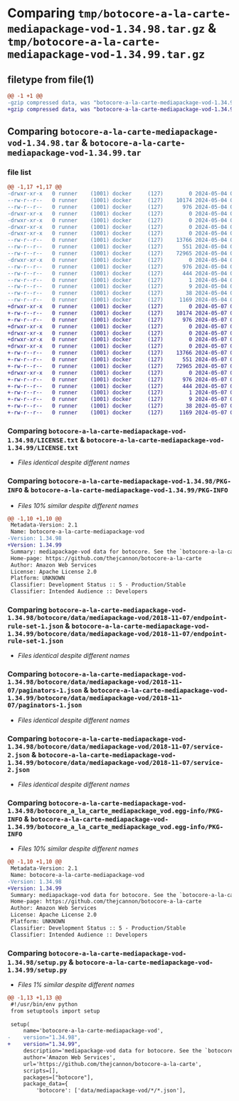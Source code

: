 # Comparing `tmp/botocore-a-la-carte-mediapackage-vod-1.34.98.tar.gz` & `tmp/botocore-a-la-carte-mediapackage-vod-1.34.99.tar.gz`

## filetype from file(1)

```diff
@@ -1 +1 @@
-gzip compressed data, was "botocore-a-la-carte-mediapackage-vod-1.34.98.tar", last modified: Sat May  4 01:01:36 2024, max compression
+gzip compressed data, was "botocore-a-la-carte-mediapackage-vod-1.34.99.tar", last modified: Tue May  7 01:02:38 2024, max compression
```

## Comparing `botocore-a-la-carte-mediapackage-vod-1.34.98.tar` & `botocore-a-la-carte-mediapackage-vod-1.34.99.tar`

### file list

```diff
@@ -1,17 +1,17 @@
-drwxr-xr-x   0 runner    (1001) docker     (127)        0 2024-05-04 01:01:36.350224 botocore-a-la-carte-mediapackage-vod-1.34.98/
--rw-r--r--   0 runner    (1001) docker     (127)    10174 2024-05-04 01:01:36.000000 botocore-a-la-carte-mediapackage-vod-1.34.98/LICENSE.txt
--rw-r--r--   0 runner    (1001) docker     (127)      976 2024-05-04 01:01:36.350224 botocore-a-la-carte-mediapackage-vod-1.34.98/PKG-INFO
-drwxr-xr-x   0 runner    (1001) docker     (127)        0 2024-05-04 01:01:36.350224 botocore-a-la-carte-mediapackage-vod-1.34.98/botocore/
-drwxr-xr-x   0 runner    (1001) docker     (127)        0 2024-05-04 01:01:36.350224 botocore-a-la-carte-mediapackage-vod-1.34.98/botocore/data/
-drwxr-xr-x   0 runner    (1001) docker     (127)        0 2024-05-04 01:01:36.350224 botocore-a-la-carte-mediapackage-vod-1.34.98/botocore/data/mediapackage-vod/
-drwxr-xr-x   0 runner    (1001) docker     (127)        0 2024-05-04 01:01:36.350224 botocore-a-la-carte-mediapackage-vod-1.34.98/botocore/data/mediapackage-vod/2018-11-07/
--rw-r--r--   0 runner    (1001) docker     (127)    13766 2024-05-04 01:01:11.000000 botocore-a-la-carte-mediapackage-vod-1.34.98/botocore/data/mediapackage-vod/2018-11-07/endpoint-rule-set-1.json
--rw-r--r--   0 runner    (1001) docker     (127)      551 2024-05-04 01:01:11.000000 botocore-a-la-carte-mediapackage-vod-1.34.98/botocore/data/mediapackage-vod/2018-11-07/paginators-1.json
--rw-r--r--   0 runner    (1001) docker     (127)    72965 2024-05-04 01:01:11.000000 botocore-a-la-carte-mediapackage-vod-1.34.98/botocore/data/mediapackage-vod/2018-11-07/service-2.json
-drwxr-xr-x   0 runner    (1001) docker     (127)        0 2024-05-04 01:01:36.350224 botocore-a-la-carte-mediapackage-vod-1.34.98/botocore_a_la_carte_mediapackage_vod.egg-info/
--rw-r--r--   0 runner    (1001) docker     (127)      976 2024-05-04 01:01:36.000000 botocore-a-la-carte-mediapackage-vod-1.34.98/botocore_a_la_carte_mediapackage_vod.egg-info/PKG-INFO
--rw-r--r--   0 runner    (1001) docker     (127)      444 2024-05-04 01:01:36.000000 botocore-a-la-carte-mediapackage-vod-1.34.98/botocore_a_la_carte_mediapackage_vod.egg-info/SOURCES.txt
--rw-r--r--   0 runner    (1001) docker     (127)        1 2024-05-04 01:01:36.000000 botocore-a-la-carte-mediapackage-vod-1.34.98/botocore_a_la_carte_mediapackage_vod.egg-info/dependency_links.txt
--rw-r--r--   0 runner    (1001) docker     (127)        9 2024-05-04 01:01:36.000000 botocore-a-la-carte-mediapackage-vod-1.34.98/botocore_a_la_carte_mediapackage_vod.egg-info/top_level.txt
--rw-r--r--   0 runner    (1001) docker     (127)       38 2024-05-04 01:01:36.350224 botocore-a-la-carte-mediapackage-vod-1.34.98/setup.cfg
--rw-r--r--   0 runner    (1001) docker     (127)     1169 2024-05-04 01:01:36.000000 botocore-a-la-carte-mediapackage-vod-1.34.98/setup.py
+drwxr-xr-x   0 runner    (1001) docker     (127)        0 2024-05-07 01:02:38.520096 botocore-a-la-carte-mediapackage-vod-1.34.99/
+-rw-r--r--   0 runner    (1001) docker     (127)    10174 2024-05-07 01:02:38.000000 botocore-a-la-carte-mediapackage-vod-1.34.99/LICENSE.txt
+-rw-r--r--   0 runner    (1001) docker     (127)      976 2024-05-07 01:02:38.520096 botocore-a-la-carte-mediapackage-vod-1.34.99/PKG-INFO
+drwxr-xr-x   0 runner    (1001) docker     (127)        0 2024-05-07 01:02:38.516096 botocore-a-la-carte-mediapackage-vod-1.34.99/botocore/
+drwxr-xr-x   0 runner    (1001) docker     (127)        0 2024-05-07 01:02:38.516096 botocore-a-la-carte-mediapackage-vod-1.34.99/botocore/data/
+drwxr-xr-x   0 runner    (1001) docker     (127)        0 2024-05-07 01:02:38.516096 botocore-a-la-carte-mediapackage-vod-1.34.99/botocore/data/mediapackage-vod/
+drwxr-xr-x   0 runner    (1001) docker     (127)        0 2024-05-07 01:02:38.520096 botocore-a-la-carte-mediapackage-vod-1.34.99/botocore/data/mediapackage-vod/2018-11-07/
+-rw-r--r--   0 runner    (1001) docker     (127)    13766 2024-05-07 01:02:11.000000 botocore-a-la-carte-mediapackage-vod-1.34.99/botocore/data/mediapackage-vod/2018-11-07/endpoint-rule-set-1.json
+-rw-r--r--   0 runner    (1001) docker     (127)      551 2024-05-07 01:02:11.000000 botocore-a-la-carte-mediapackage-vod-1.34.99/botocore/data/mediapackage-vod/2018-11-07/paginators-1.json
+-rw-r--r--   0 runner    (1001) docker     (127)    72965 2024-05-07 01:02:11.000000 botocore-a-la-carte-mediapackage-vod-1.34.99/botocore/data/mediapackage-vod/2018-11-07/service-2.json
+drwxr-xr-x   0 runner    (1001) docker     (127)        0 2024-05-07 01:02:38.520096 botocore-a-la-carte-mediapackage-vod-1.34.99/botocore_a_la_carte_mediapackage_vod.egg-info/
+-rw-r--r--   0 runner    (1001) docker     (127)      976 2024-05-07 01:02:38.000000 botocore-a-la-carte-mediapackage-vod-1.34.99/botocore_a_la_carte_mediapackage_vod.egg-info/PKG-INFO
+-rw-r--r--   0 runner    (1001) docker     (127)      444 2024-05-07 01:02:38.000000 botocore-a-la-carte-mediapackage-vod-1.34.99/botocore_a_la_carte_mediapackage_vod.egg-info/SOURCES.txt
+-rw-r--r--   0 runner    (1001) docker     (127)        1 2024-05-07 01:02:38.000000 botocore-a-la-carte-mediapackage-vod-1.34.99/botocore_a_la_carte_mediapackage_vod.egg-info/dependency_links.txt
+-rw-r--r--   0 runner    (1001) docker     (127)        9 2024-05-07 01:02:38.000000 botocore-a-la-carte-mediapackage-vod-1.34.99/botocore_a_la_carte_mediapackage_vod.egg-info/top_level.txt
+-rw-r--r--   0 runner    (1001) docker     (127)       38 2024-05-07 01:02:38.520096 botocore-a-la-carte-mediapackage-vod-1.34.99/setup.cfg
+-rw-r--r--   0 runner    (1001) docker     (127)     1169 2024-05-07 01:02:38.000000 botocore-a-la-carte-mediapackage-vod-1.34.99/setup.py
```

### Comparing `botocore-a-la-carte-mediapackage-vod-1.34.98/LICENSE.txt` & `botocore-a-la-carte-mediapackage-vod-1.34.99/LICENSE.txt`

 * *Files identical despite different names*

### Comparing `botocore-a-la-carte-mediapackage-vod-1.34.98/PKG-INFO` & `botocore-a-la-carte-mediapackage-vod-1.34.99/PKG-INFO`

 * *Files 10% similar despite different names*

```diff
@@ -1,10 +1,10 @@
 Metadata-Version: 2.1
 Name: botocore-a-la-carte-mediapackage-vod
-Version: 1.34.98
+Version: 1.34.99
 Summary: mediapackage-vod data for botocore. See the `botocore-a-la-carte` package for more info.
 Home-page: https://github.com/thejcannon/botocore-a-la-carte
 Author: Amazon Web Services
 License: Apache License 2.0
 Platform: UNKNOWN
 Classifier: Development Status :: 5 - Production/Stable
 Classifier: Intended Audience :: Developers
```

### Comparing `botocore-a-la-carte-mediapackage-vod-1.34.98/botocore/data/mediapackage-vod/2018-11-07/endpoint-rule-set-1.json` & `botocore-a-la-carte-mediapackage-vod-1.34.99/botocore/data/mediapackage-vod/2018-11-07/endpoint-rule-set-1.json`

 * *Files identical despite different names*

### Comparing `botocore-a-la-carte-mediapackage-vod-1.34.98/botocore/data/mediapackage-vod/2018-11-07/paginators-1.json` & `botocore-a-la-carte-mediapackage-vod-1.34.99/botocore/data/mediapackage-vod/2018-11-07/paginators-1.json`

 * *Files identical despite different names*

### Comparing `botocore-a-la-carte-mediapackage-vod-1.34.98/botocore/data/mediapackage-vod/2018-11-07/service-2.json` & `botocore-a-la-carte-mediapackage-vod-1.34.99/botocore/data/mediapackage-vod/2018-11-07/service-2.json`

 * *Files identical despite different names*

### Comparing `botocore-a-la-carte-mediapackage-vod-1.34.98/botocore_a_la_carte_mediapackage_vod.egg-info/PKG-INFO` & `botocore-a-la-carte-mediapackage-vod-1.34.99/botocore_a_la_carte_mediapackage_vod.egg-info/PKG-INFO`

 * *Files 10% similar despite different names*

```diff
@@ -1,10 +1,10 @@
 Metadata-Version: 2.1
 Name: botocore-a-la-carte-mediapackage-vod
-Version: 1.34.98
+Version: 1.34.99
 Summary: mediapackage-vod data for botocore. See the `botocore-a-la-carte` package for more info.
 Home-page: https://github.com/thejcannon/botocore-a-la-carte
 Author: Amazon Web Services
 License: Apache License 2.0
 Platform: UNKNOWN
 Classifier: Development Status :: 5 - Production/Stable
 Classifier: Intended Audience :: Developers
```

### Comparing `botocore-a-la-carte-mediapackage-vod-1.34.98/setup.py` & `botocore-a-la-carte-mediapackage-vod-1.34.99/setup.py`

 * *Files 1% similar despite different names*

```diff
@@ -1,13 +1,13 @@
 #!/usr/bin/env python
 from setuptools import setup
 
 setup(
     name='botocore-a-la-carte-mediapackage-vod',
-    version="1.34.98",
+    version="1.34.99",
     description='mediapackage-vod data for botocore. See the `botocore-a-la-carte` package for more info.',
     author='Amazon Web Services',
     url='https://github.com/thejcannon/botocore-a-la-carte',
     scripts=[],
     packages=["botocore"],
     package_data={
         'botocore': ['data/mediapackage-vod/*/*.json'],
```

